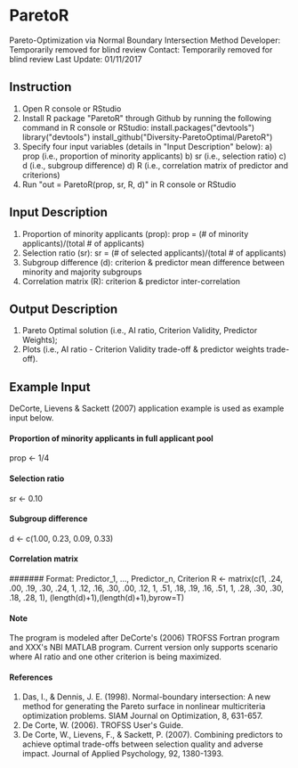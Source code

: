 # ParetoR

Pareto-Optimization via Normal Boundary Intersection Method
Developer: Temporarily removed for blind review
Contact: Temporarily removed for blind review
Last Update: 01/11/2017

## Instruction ##

1. Open R console or RStudio
2. Install R package "ParetoR" through Github by running the following command in R console or RStudio:
   install.packages("devtools")
   library("devtools")
   install_github("Diversity-ParetoOptimal/ParetoR")
3. Specify four input variables (details in "Input Description" below):
   a) prop (i.e., proportion of minority applicants)
   b) sr (i.e., selection ratio)
   c) d (i.e., subgroup difference)
   d) R (i.e., correlation matrix of predictor and criterions)
4. Run "out = ParetoR(prop, sr, R, d)" in R console or RStudio

## Input Description ##

1. Proportion of minority applicants (prop):
prop = (# of minority applicants)/(total # of applicants)
2. Selection ratio (sr): sr = (# of selected applicants)/(total # of applicants)
3. Subgroup difference (d): criterion & predictor mean difference
between minority and majority subgroups
4. Correlation matrix (R): criterion & predictor inter-correlation

## Output Description ##

1) Pareto Optimal solution (i.e., AI ratio, Criterion Validity, Predictor Weights);
2) Plots (i.e., AI ratio - Criterion Validity trade-off & predictor weights trade-off).

## Example Input ##

DeCorte, Lievens & Sackett (2007) application example is used as example input below.

#### Proportion of minority applicants in full applicant pool
prop <- 1/4

#### Selection ratio
sr <- 0.10

#### Subgroup difference
d <- c(1.00, 0.23, 0.09, 0.33)

#### Correlation matrix
####### Format: Predictor_1, ..., Predictor_n, Criterion
R <- matrix(c(1, .24, .00, .19, .30,
               .24, 1, .12, .16, .30,
               .00, .12, 1, .51, .18,
               .19, .16, .51, 1, .28,
               .30, .30, .18, .28, 1),
             (length(d)+1),(length(d)+1),byrow=T)

#### Note ####

The program is modeled after DeCorte's (2006) TROFSS Fortran program and XXX's NBI MATLAB program.
Current version only supports scenario where AI ratio and one other criterion is being maximized.

#### References ####

1. Das, I., & Dennis, J. E. (1998). Normal-boundary intersection: A new method for generating the Pareto surface in nonlinear multicriteria optimization problems. SIAM Journal on Optimization, 8, 631-657.
2. De Corte, W. (2006). TROFSS User's Guide.
3. De Corte, W., Lievens, F., & Sackett, P. (2007). Combining predictors to achieve optimal trade-offs between selection quality and adverse impact. Journal of Applied Psychology, 92, 1380-1393. 

